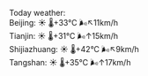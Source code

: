 Today weather:  
Beijing: ☀️   🌡️+33°C 🌬️↖11km/h  
Tianjin: ☀️   🌡️+31°C 🌬️↑15km/h  
Shijiazhuang: ☀️   🌡️+42°C 🌬️↖9km/h  
Tangshan: ☀️   🌡️+35°C 🌬️↑17km/h  
